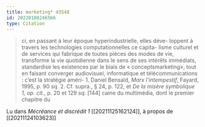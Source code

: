 ```yaml
---
title: marketing* 43548
id: 20220108246566
type: Citation
---
```


> ci, en passant à leur époque hyperindustrielle, elles déve- loppent à travers les technologies computationnelles ce capita- lisme culturel et de services qui fabrique de toutes pièces des modes de vie, transforme la vie quotidienne dans le sens de ses intérêts immédiats, standardise les existences par le biais de « conceptsmarketing», tout en faisant converger audiovisuel, informatique et télécommunications : c’est la stratégie améri- 1. Daniel Bensaïd, *Marx l'intempestif*, Fayard, 1995, p. 90 sq. 2. Cf. supra., § 24, p. 122, et *De la misère symbolique 1, op. cit.*, p. 20 et 129 *sq.* [144] caine du multimédia, dont le premier chapitre du

Lu dans *Mécréance et discrédit 1* [[20211125162124]], à propos de [[20211124103623]]